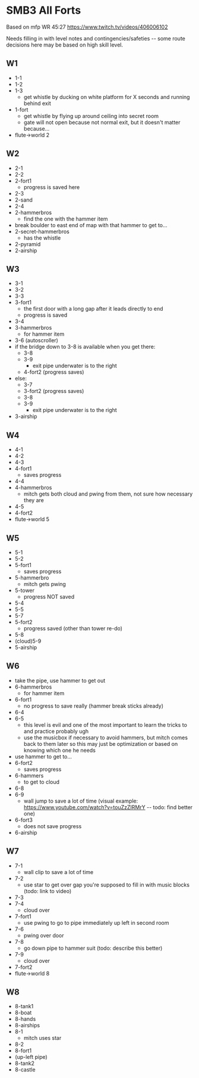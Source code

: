SMB3 All Forts
===

Based on mfp WR 45:27 https://www.twitch.tv/videos/406006102

Needs filling in with level notes and contingencies/safeties -- some route decisions here may be based on high skill level.

W1
---
- 1-1
- 1-2
- 1-3
    - get whistle by ducking on white platform for X seconds and running behind exit
- 1-fort
    - get whistle by flying up around ceiling into secret room
    - gate will not open because not normal exit, but it doesn't matter because...
- flute->world 2

W2
---
- 2-1
- 2-2
- 2-fort1
    - progress is saved here
- 2-3
- 2-sand
- 2-4
- 2-hammerbros
    - find the one with the hammer item
- break boulder to east end of map with that hammer to get to...
- 2-secret-hammerbros
    - has the whistle
- 2-pyramid
- 2-airship

W3
---
- 3-1
- 3-2
- 3-3
- 3-fort1
    - the first door with a long gap after it leads directly to end
    - progress is saved
- 3-4
- 3-hammerbros
    - for hammer item
- 3-6 (autoscroller)
- if the bridge down to 3-8 is available when you get there:
    - 3-8
    - 3-9
        - exit pipe underwater is to the right
    - 4-fort2 (progress saves)
- else:
    - 3-7
    - 3-fort2 (progress saves)
    - 3-8
    - 3-9
        - exit pipe underwater is to the right
- 3-airship

W4
---
- 4-1
- 4-2
- 4-3
- 4-fort1
    - saves progress
- 4-4
- 4-hammerbros
    - mitch gets both cloud and pwing from them, not sure how necessary they are
- 4-5
- 4-fort2
- flute->world 5

W5
---
- 5-1
- 5-2
- 5-fort1
    - saves progress
- 5-hammerbro
    - mitch gets pwing
- 5-tower
    - progress NOT saved
- 5-4
- 5-5
- 5-7
- 5-fort2
    - progress saved (other than tower re-do)
- 5-8
- (cloud)5-9
- 5-airship

W6
---
- take the pipe, use hammer to get out
- 6-hammerbros
    - for hammer item
- 6-fort1
    - no progress to save really (hammer break sticks already)
- 6-4
- 6-5
    - this level is evil and one of the most important to learn the tricks to and practice probably ugh
    - use the musicbox if necessary to avoid hammers, but mitch comes back to them later so this may just be optimization or based on knowing which one he needs
- use hammer to get to...
- 6-fort2
    - saves progress
- 6-hammers
    - to get to cloud
- 6-8
- 6-9
    - wall jump to save a lot of time (visual example: https://www.youtube.com/watch?v=touZzZIRMrY -- todo: find better one)
- 6-fort3
    - does not save progress
- 6-airship

W7
---
- 7-1
    - wall clip to save a lot of time
- 7-2
    - use star to get over gap you're supposed to fill in with music blocks (todo: link to video)
- 7-3
- 7-4
    - cloud over
- 7-fort1
    - use pwing to go to pipe immediately up left in second room
- 7-6
    - pwing over door
- 7-8
    - go down pipe to hammer suit (todo: describe this better)
- 7-9 
    - cloud over
- 7-fort2
- flute->world 8

W8
---
- 8-tank1
- 8-boat
- 8-hands
- 8-airships
- 8-1
    - mitch uses star
- 8-2
- 8-fort1
- (up-left pipe)
- 8-tank2
- 8-castle